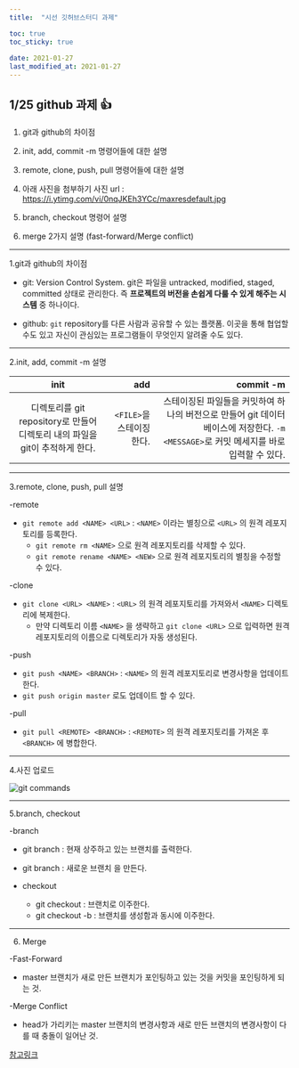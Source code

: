 ```yaml
---
title:  "시선 깃허브스터디 과제"

toc: true
toc_sticky: true
 
date: 2021-01-27
last_modified_at: 2021-01-27
---
```


## 1/25 github 과제 :+1:

1. git과 github의 차이점

2. init, add, commit -m 명령어들에 대한 설명

3. remote, clone, push, pull 명령어들에 대한 설명

4. 아래 사진을 첨부하기
사진 url : https://i.ytimg.com/vi/0nqJKEh3YCc/maxresdefault.jpg

5. branch, checkout 명령어 설명

6. merge 2가지 설명 (fast-forward/Merge conflict)

- - -

1.git과 github의 차이점

* git: Version Control System. git은 파일을 untracked, modified, staged, committed 상태로 관리한다. 즉 **프로젝트의 버전을 손쉽게 다룰 수 있게 해주는 시스템** 중 하나이다.

* github: `git` repository를 다른 사람과 공유할 수 있는 플랫폼. 이곳을 통해 협업할 수도 있고 자신이 관심있는 프로그램들이 무엇인지 알려줄 수도 있다. 

- - -

2.init, add, commit -m 설명

| init | add | commit -m
|:---:|---:|---:|
| 디렉토리를 git repository로 만들어 디렉토리 내의 파일을 git이 추적하게 한다. | `<FILE>`을 스테이징 한다. | 스테이징된 파일들을 커밋하여 하나의 버전으로 만들어 git 데이터베이스에 저장한다. `-m <MESSAGE>`로 커밋 메세지를 바로 입력할 수 있다.

- - -

3.remote, clone, push, pull 설명

-remote
  - `git remote add <NAME> <URL>` : `<NAME>` 이라는 별칭으로 `<URL>` 의 원격 레포지토리를 등록한다.
    - `git remote rm <NAME>` 으로 원격 레포지토리를 삭제할 수 있다.
    - `git remote rename <NAME> <NEW>` 으로 원격 레포지토리의 별칭을 수정할 수 있다.

-clone
  - `git clone <URL> <NAME>` : `<URL>` 의 원격 레포지토리를 가져와서 `<NAME>` 디렉토리에 복제한다.
    - 만약 디렉토리 이름 `<NAME>` 을 생략하고 `git clone <URL>` 으로 입력하면 원격 레포지토리의 이름으로 디렉토리가 자동 생성된다.

-push
  - `git push <NAME> <BRANCH>` : `<NAME>` 의 원격 레포지토리로 변경사항을 업데이트한다.
   - `git push origin master` 로도 업데이트 할 수 있다.

-pull
  - `git pull <REMOTE> <BRANCH>` : `<REMOTE>` 의 원격 레포지토리를 가져온 후 `<BRANCH>` 에 병합한다.
  
- - -

4.사진 업로드

![git commands](https://i.ytimg.com/vi/0nqJKEh3YCc/maxresdefault.jpg)


- - -

5.branch, checkout

-branch
  - git branch : 현재 상주하고 있는 브랜치를 출력한다.
  - git branch <NAME> : 새로운 브랜치 <NAME> 을 만든다.


- checkout
  - git checkout <NAME> : <NAME> 브랜치로 이주한다.
  - git checkout -b <NAME> : <NAME> 브랜치를 생성함과 동시에 이주한다.


- - -

6. Merge

-Fast-Forward
  - master 브랜치가 새로 만든 브랜치가 포인팅하고 있는 것을 커밋을 포인팅하게 되는 것.

-Merge Conflict
  - head가 가리키는 master 브랜치의 변경사항과 새로 만든 브랜치의 변경사항이 다를 때 충돌이 일어난 것. 




[참고링크](https://ccss17.github.io/ProgrammerBase/git/)
